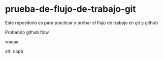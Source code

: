 # prueba-de-flujo-de-trabajo-git
Este repositorio es para practicar y probar el flujo de trabajo en git y github

Probando github flow

waaaa

att: nap6
